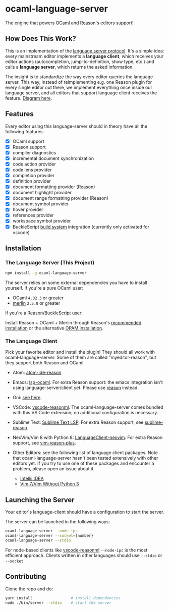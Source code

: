 # ocaml-language-server

The engine that powers [OCaml](http://ocaml.org) and [Reason](https://reasonml.github.io)'s editors support!

## How Does This Work?

This is an implementation of the
[language server protocol](https://github.com/Microsoft/language-server-protocol).
It's a simple idea: every mainstream editor implements a **language client**,
which receives your editor actions (autocompletion, jump-to-definition, show
type, etc.) and calls a **language server**, which returns the asked
information.

The insight is to standardize the way every editor queries the language server.
This way, instead of reimplementing e.g. one Reason plugin for every single
editor out there, we implement everything once inside our language server, and
all editors that support language client receives the feature.
[Diagram here](https://langserver.org).

## Features

Every editor using this language-server should in theory have all the following features:

- [x] OCaml support
- [x] Reason support
- [x] compiler diagnostics
- [x] incremental document synchronization
- [x] code action provider
- [x] code lens provider
- [x] completion provider
- [x] definition provider
- [x] document formatting provider (Reason)
- [x] document highlight provider
- [x] document range formatting provider (Reason)
- [x] document symbol provider
- [x] hover provider
- [x] references provider
- [x] workspace symbol provider
- [x] BuckleScript [build system](https://bucklescript.github.io/bucklescript/Manual.html#_bucklescript_build_system_code_bsb_code) integration (currently only activated for vscode)

## Installation

### The Language Server (This Project)

```sh
npm install -g ocaml-language-server
```

The server relies on some external dependencies you have to install yourself. If you're a pure OCaml user:

- OCaml `4.02.3` or greater
- [merlin](https://github.com/the-lambda-church/merlin) `2.5.0` or greater

If you're a Reason/BuckleScript user:

Install Reason + OCaml + Merlin through Reason's
[recommended installation](https://reasonml.github.io/guide/editor-tools/global-installation#recommended-through-npmyarn)
or the alternative
[OPAM installation](https://reasonml.github.io/guide/editor-tools/global-installation#alternative-through-opam).

### The Language Client

Pick your favorite editor and install the plugin! They should all work with
ocaml-language-server. Some of them are called "myeditor-reason", but they
support both Reason and OCaml.

- Atom: [atom-ide-reason](https://github.com/reasonml-editor/atom-ide-reason)

- Emacs: [lsp-ocaml](https://github.com/emacs-lsp/lsp-ocaml).
  For extra Reason support: the emacs integration isn't using
  language-server/client yet. Please use
  [reason](https://github.com/reasonml-editor/reason-mode) instead.

- Oni: [see here](https://github.com/bryphe/oni/wiki/Language-Support#reason-and-ocaml).

- VSCode: [vscode-reasonml](https://github.com/freebroccolo/vscode-reasonml).
  The ocaml-language-server comes bundled with this VS Code extension; no
  additional configuration is necessary.

- Sublime Text: [Sublime Text LSP](https://github.com/tomv564/LSP).
  For extra Reason support, see
  [sublime-reason](https://github.com/reasonml-editor/sublime-reason).

- NeoVim/Vim 8 with Python 8: [LanguageClient-neovim](https://github.com/autozimu/LanguageClient-neovim).
  For extra Reason support, see
  [vim-reason-plus](https://github.com/reasonml-editor/vim-reason-plus).

- Other Editors: see the following list of language client packages. Note that
  ocaml-language-server hasn't been tested extensively with other editors
  yet. If you try to use one of these packages and encounter a problem, please
  open an issue about it.

  - [Intellij IDEA](https://github.com/gtache/intellij-lsp)
  - [Vim 7/Vim Without Python 3](https://github.com/prabirshrestha/vim-lsp)

## Launching the Server

Your editor's language-client should have a configuration to start the server.

The server can be launched in the following ways:

```sh
ocaml-language-server --node-ipc
ocaml-language-server --socket={number}
ocaml-language-server --stdio
```

For node-based clients like
[vscode-reasonml](https://github.com/freebroccolo/vscode-reasonml) `--node-ipc`
is the most efficient approach. Clients written in other languages should use
`--stdio` or `--socket`.

## Contributing

Clone the repo and do:

```sh
yarn install                 # install dependencies
node ./bin/server --stdio    # start the server
```
